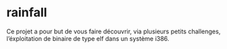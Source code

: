 # rainfall
Ce projet a pour but de vous faire découvrir, via plusieurs petits challenges, l’éxploitation de binaire de type elf dans un système i386.
